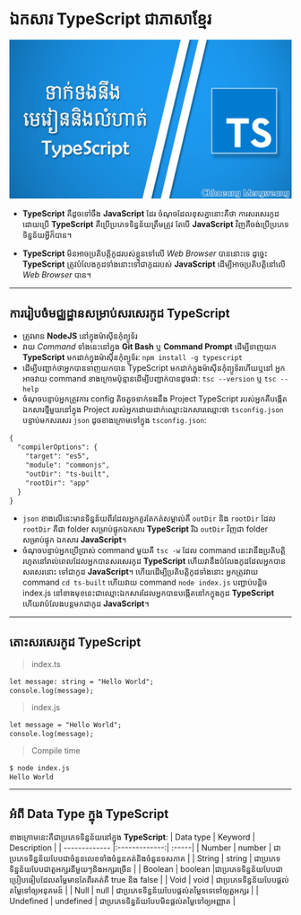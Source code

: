 # ឯកសារ TypeScript ជាភាសាខ្មែរ

![typescript thumbnail](/images/typescript.jpg "TypeScript Tutorial")

- **TypeScript** គឺដូចទៅចឹង **JavaScript** ដែរ ចំណុចដែលខុសគ្នានោះគឺថា ការសរសេរកូដដោយប្រើ **TypeScript** គឺប្រើប្រភេទទិន្នន័យត្រឹមត្រូវ តែបើ **JavaScript** វិញគឺចង់ប្រើប្រភេទទិន្នន័យអ្វីក៏បាន។

- **TypeScript** មិនអាចប្រតិបត្តិកូដរបស់ខ្លួនទៅលើ _Web Browser_ បាននោះទេ ដូច្នេះ **TypeScript** ត្រូវបំលែងកូដទាំងនោះទៅជាកូដរបស់ **JavaScript** ដើម្បីអាចប្រតិបត្តិនៅលើ _Web Browser_ បាន។

---

## ការរៀបចំមជ្ឈដ្ឋានសម្រាប់សរសេរកូដ TypeScript

- ត្រូវមាន **NodeJS** នៅក្នុងម៉ាស៊ីនកុំព្យូទ័រ
- វាយ _Command_ ទាំងនេះនៅក្នុង **Git Bash** ឬ **Command Prompt** ដើម្បីទាញយក **TypeScript** មកដាក់ក្នុងម៉ាស៊ីនកុំព្យូទ័រ: `npm install -g typescript`
- ដើម្បីបញ្ជាក់ថាអ្នកបានទាញយកបាន TypeScript មកដាក់ក្នុងម៉ាស៊ីនកុំព្យូទ័រហើយឬនៅ អ្នកអាចវាយ command ខាងក្រោមប៉ុន្មានដើម្បីបញ្ជាក់បានដូចជា: `tsc --version` ឬ `tsc --help`
- ចំណុចបន្ទាប់អ្នកត្រូវការ config តិចតួចទាក់ទងនឹង Project TypeScript របស់អ្នកគឺបង្កើតឯកសារថ្មីមួយនៅក្នុង Project របស់អ្នកដោយដាក់ឈ្មោះឯកសារឈ្មោះថា `tsconfig.json` បន្ទាប់មកសរសេរ `json` ដូចខាងក្រោមទៅក្នុង `tsconfig.json`:

```
{
  "compilerOptions": {
    "target": "es5",
    "module": "commonjs",
    "outDir": "ts-built",
    "rootDir": "app"
  }
}
```

- `json` ខាងលើនេះមានទិន្នន័យពីរដែលអ្នកគួរតែកត់សម្គាល់គឺ `outDir` និង `rootDir` ដែល​ `rootDir` គឺជា folder សម្រាប់ផ្ទុកឯកសារ **TypeScript** រីឯ `outDir` វិញជា folder សម្រាប់ផ្ទុក ឯកសារ **JavaScript**។
- ចំណុចបន្ទាប់អ្នកប្រើប្រាស់ command មួយគឺ `tsc -w` ដែល command នេះវានឹងប្រតិបត្តិរហូតនៅរាល់ពេលដែលអ្នកបានសរសេរកូដ **TypeScript** ហើយវានឹងបំលែងកូដដែលអ្នកបានសរសេរនោះ ទៅជាកូដ **JavaScript**។ ហើយដើម្បីប្រតិបត្តិកូដទាំងនោះ អ្នកត្រូវវាយ command `cd ts-built` ហើយវាយ command `node index.js` បញ្ជាប់បន្តិច index.js នៅខាងមុខនេះជាឈ្មោះឯកសារដែលអ្នកបានបង្កើតនៅកក្នុងកូដ **​TypeScript** ហើយវាបំលែងបន្តមកជាកូដ **JavaScript**។

---

## តោះសរសេរកូដ TypeScript

> index.ts

```
let message: string = "Hello World";
console.log(message);
```

> index.js

```
let message = "Hello World";
console.log(message);
```

> Compile time

```
$ node index.js
Hello World
```

---

## អំពី Data Type ក្នុង TypeScript

ខាងក្រោមនេះគឺជាប្រភេទទិន្នន័យនៅក្នុង **TypeScript**:
| Data type | Keyword | Description |
| ------------- |:-------------:| :-----|
| Number | number | ជាប្រភេទទិន្នន័យបែបជាចំនួនលេខទាំងចំនួនគត់និងចំនួនទសភាគ |
| String | string | ជាប្រភេទទិន្នន័យបែបជាតួអក្សរនីមួយៗនិងអក្សរច្រើន |
| Boolean | boolean |​ ជាប្រភេទទិន្នន័យបែបជាប្រៀបធៀបដែលតម្លៃមានតែពីរគត់គឺ true និង false |
| Void | void | ជាប្រភេទទិន្នន័យបែបផ្តល់តម្លៃទៅឲ្យអនុគមន៍ |
| Null | null | ជាប្រភេទទិន្នន័យបែបផ្តល់តម្លៃទទេទៅឲ្យតួអក្សរ |
| Undefined | undefined | ជាប្រភេទទិន្នន័យបែបមិនផ្តល់តម្លៃទៅឲ្យអញ្ញាត |
